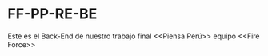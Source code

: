 # FF-PP-RE-BE
Este es el Back-End de nuestro trabajo final &lt;&lt;Piensa Perú>> equipo &lt;&lt;Fire Force>>
